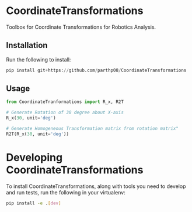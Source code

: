 # CoordinateTransformations
Toolbox for Coordinate Transformations for Robotics Analysis.

## Installation

Run the following to install:

```python
pip install git+https://github.com/parthp08/CoordinateTransformations
```

## Usage

```python
from CoordinateTranformations import R_x, R2T

# Generate Rotation of 30 degree about X-axis
R_x(30, unit='deg')

# Generate Homogeneous Transformation matrix from rotation matrix"
R2T(R_x(30, unit='deg'))
```

# Developing CoordinateTransformations

To install CoordinateTransformations, along with tools you need to develop and run tests, run the following in your virtualenv:

```bash
pip install -e .[dev]
```
